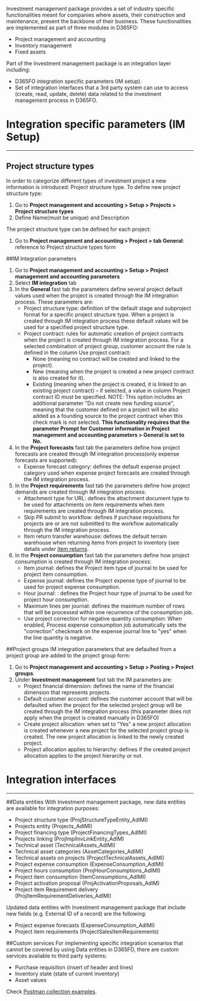Investment management package provides a set of industry specific functionalities meant for companies where assets, their construction and maintenance, present the backbone of their business. These functionalities are implemented as part of three modules in D365FO:
- Project management and accounting 
- Inventory management
- Fixed assets

Part of the Investment management package is an integration layer including:
- D365FO integration specific parameters (IM setup).
- Set of integration interfaces that a 3rd party system can use to access (create, read, update, delete) data related to the investment management process in D365FO.

# Integration specific parameters (IM Setup)
---
## Project structure types
In order to categorize different types of investment project a new information is introduced: Project structure type.
To define new project structure type:
1. Go to **Project management and accounting > Setup > Projects > Project structure types**
2. Define Name(must be unique) and Description

The project structure type can be defined for each project:
1. Go to **Project management and accounting > Project > tab General**: reference to Project structure types form

##IM Integration parameters 
1. Go to **Project management and accounting > Setup > Project management and accounting parameters**
2. Select **IM integration** tab
3. In the **General** fast tab the parameters define several project default values used when the project is created through the IM integration process. These parameters are:
   - Project structure type: definition of the default stage and subproject format for a specific project structure type. When a project is created through IM integration process these default values will be used for a specified project structure type.
   - Project contract: rules for automatic creation of project contracts when the project is created through IM integration process. For a selected combination of project group, customer account the rule is defined in the column Use project contract:
      - None (meaning no contract will be created and linked to the project).
      - New (meaning when the project is created a new project contract is also created for it).
      - Existing (meaning when the project is created, it is linked to an existing project contract) – if selected, a value in column Project contract ID must be specified. NOTE: This option includes an additional parameter "Do not create new funding source", meaning that the customer defined on a project will be also added as a founding source to the project contract when this check mark is not selected. **This functionality requires that the parameter Prompt for Customer information in Project management and accounting parameters > General is set to No.**
4. In the **Project forecasts** fast tab the parameters define how project forecasts are created through IM integration process(only expense forecasts are supported): 
      - Expense forecast category: defines the default expense project category used when expense project forecasts 
 are created through the IM integration process.
4. In the **Project requirements** fast tab the parameters define how project demands are created through IM integration process: 
      - Attachment type for URL: defines the attachment document type to be used for attachments on item requirements when item requirements are created through IM integration process.
      - Skip PR submit to workflow: defines if purchase requisitions for projects are or are not submitted to the workflow automatically through the IM integration process.
      - Item return transfer warehouse: defines the default terrain warehouse when returning items from project to inventory (see details under [Item returns](/Help/Investment-management/Item-returns/Item-returns).
4. In the **Project consumption** fast tab the parameters define how project consumption is created through IM integration process: 
      - Item journal: defines the Project item type of journal to be used for project item consumption.
      - Expense journal: defines the Project expense type of journal to be used for project expense consumption.
      - Hour journal: : defines the Project hour type of journal to be used for project hour consumption.
      - Maximum lines per journal: defines the maximum number of rows that will be processed within one recurrence of the consumption job.
      - Use project correction for negative quantity consumption: When enabled, Process expense consumption job automatically sets the "correction" checkmark on the expense journal line to "yes" when the line quantity is negative.

##Project groups 
IM integration parameters that are defaulted from a project group are added to the project group form:
1. Go to **Project management and accounting > Setup > Posting > Project groups**.
2. Under **Investment management** fast tab the IM parameters are:
      - Project financial dimension: defines the name of the financial dimension that represents projects.
      - Default customer account: defines the customer account that will be defaulted when the project for the selected project group will be created through the IM integration process (this parameter does not apply when the project is created manually in D365FO)
      - Create project allocation: when set to "Yes" a new project allocation is created whenever a new project for the selected project group is created. The new project allocation is linked to the newly created project.
      - Project allocation applies to hierarchy: defines if the created project allocation applies to the project hierarchy or not.

# Integration interfaces 
---

##Data entities
With Investment management package, new data entities are available for integration purposes:
- Project structure type (ProjStructureTypeEntity_AdIMI)
- Projects entity (Projects_AdIMI)
- Project financing type (ProjectFinancingTypes_AdIMI)
- Projects linking (ProjImplInvLinkEntity_AdIM)
- Technical asset (TechnicalAssets_AdIMI)
- Technical asset categories (AssetCategories_AdIMI)
- Technical assets on projects (ProjectTechnicalAssets_AdIMI)
- Project expense consumption (ExpenseConsumption_AdIMI)
- Project hours consumption (ProjHourConsumptions_AdIMI)
- Project item consumption (ItemConsumptions_AdIMI)
- Project activation proposal (ProjActivationProposals_AdIM)
- Project item Requirement delivery (ProjItemRequirementDeliveries_AdIMI)

Updated data entities with Investment management package that include new fields (e.g. External ID of a record) are the following:
- Project expense forecasts (ExpenseConsumption_AdIMI)
- Project item requirements (ProjectSalesItemRequirements)

##Custom services
For implementing specific integration scenarios that cannot be covered by using Data entities in D365FO, there are custom services available to third party systems:
- Purchase requisition (insert of header and lines)
- Inventory state (state of current inventory)
- Asset values


Check [Postman collection examples](https://documenter.getpostman.com/view/11980146/2s946feDLt).